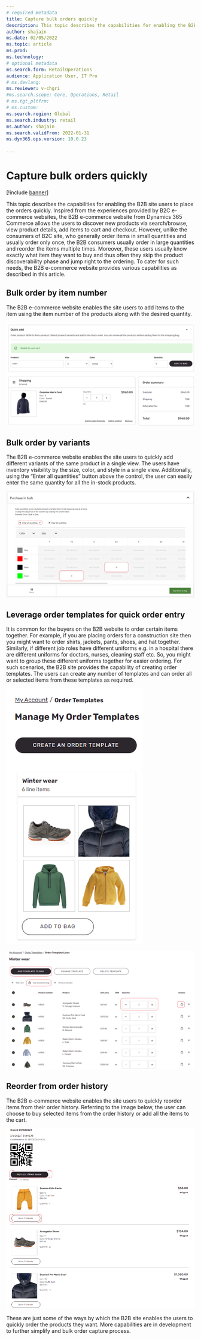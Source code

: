 ```yaml
---
# required metadata
title: Capture bulk orders quickly
description: This topic describes the capabilities for enabling the B2B site users to place the orders quickly.
author: shajain
ms.date: 02/05/2022
ms.topic: article
ms.prod: 
ms.technology: 
# optional metadata
ms.search.form: RetailOperations
audience: Application User, IT Pro
# ms.devlang: 
ms.reviewer: v-chgri
#ms.search.scope: Core, Operations, Retail
# ms.tgt_pltfrm: 
# ms.custom: 
ms.search.region: Global
ms.search.industry: retail
ms.author: shajain
ms.search.validFrom: 2022-01-31
ms.dyn365.ops.version: 10.0.23

---
```


# Capture bulk orders quickly

[!include [banner](../../includes/banner.md)]


This topic describes the capabilities for enabling the B2B site users to place the orders quickly.
Inspired from the experiences provided by B2C e-commerce websites, the B2B e-commerce website from Dynamics 365 Commerce allows the users to discover new products via search/browse, view product details, add items to cart and checkout. However, unlike the consumers of B2C site, who generally order items in small quantities and usually order only once, the B2B consumers usually order in large quantities and reorder the items multiple times. Moreover, these users usually know exactly what item they want to buy and thus often they skip the product discoverability phase and jump right to the ordering. To cater for such needs, the B2B e-commerce website provides various capabilities as described in this article.

## Bulk order by item number
The B2B e-commerce website enables the site users to add items to the item using the item number of the products along with the desired quantity.

![Quick order entry by item number](/articles/commerce/media/QuickAddByItem.png "Add item by typing the item number")

## Bulk order by variants
The B2B e-commerce website enables the site users to quickly add different variants of the same product in a single view. The users have inventory visibility by the size, color, and style in a single view. Additionally, using the “Enter all quantities” button above the control, the user can easily enter the same quantity for all the in-stock products.

![Quick order entry via matrix](/articles/commerce/media/MatrixView.png "Add variants in bulk via matrix view") 

## Leverage order templates for quick order entry
It is common for the buyers on the B2B website to order certain items together. For example, if you are placing orders for a construction site then you might want to order shirts, jackets, pants, shoes, and hat together. Similarly, if different job roles have different uniforms e.g. in a hospital there are different uniforms for doctors, nurses, cleaning staff etc. So, you might want to group these different uniforms together for easier ordering. For such scenarios, the B2B site provides the capability of creating order templates. The users can create any number of templates and can order all or selected items from these templates as required. 

![Order template header](/articles/commerce/media/OrderTemplateHeader.png "List of order templates")
  
![Order template details view](/articles/commerce/media/OrderTemplateLines.png "Details of the items within a template")

## Reorder from order history

The B2B e-commerce website enables the site users to quickly reorder items from their order history. Referring to the image below, the user can choose to buy selected items from the order history or add all the items to the cart.

![Reorder from past orders](/articles/commerce/media/Reorder.png "Reorder from past orders") 

These are just some of the ways by which the B2B site enables the users to quickly order the products they want. More capabilities are in development to further simplify and bulk order capture process. 
